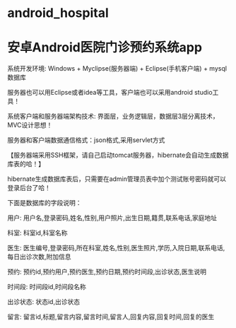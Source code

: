 # android_hospital
# 安卓Android医院门诊预约系统app

系统开发环境: Windows + Myclipse(服务器端) + Eclipse(手机客户端) + mysql数据库

服务器也可以用Eclipse或者idea等工具，客户端也可以采用android studio工具！

系统客户端和服务器端架构技术: 界面层，业务逻辑层，数据层3层分离技术，MVC设计思想！

服务器和客户端数据通信格式：json格式,采用servlet方式

【服务器端采用SSH框架，请自己启动tomcat服务器，hibernate会自动生成数据库表的哈！】

hibernate生成数据库表后，只需要在admin管理员表中加个测试账号密码就可以登录后台了哈！

下面是数据库的字段说明：

用户: 用户名,登录密码,姓名,性别,用户照片,出生日期,籍贯,联系电话,家庭地址

科室: 科室id,科室名称

医生: 医生编号,登录密码,所在科室,姓名,性别,医生照片,学历,入院日期,联系电话,每日出诊次数,附加信息

预约: 预约id,预约用户,预约医生,预约日期,预约时间段,出诊状态,医生说明

时间段: 时间段id,时间段名称

出诊状态: 状态id,出诊状态

留言: 留言id,标题,留言内容,留言时间,留言人,回复内容,回复时间,回复的医生
